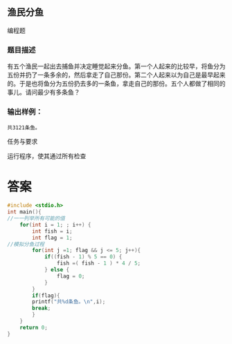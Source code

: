 ## 渔民分鱼

编程题

### 题目描述

有五个渔民一起出去捕鱼并决定睡觉起来分鱼。第一个人起来的比较早，将鱼分为五份并扔了一条多余的，然后拿走了自己那份。第二个人起来以为自己是最早起来的。于是也将鱼分为五份扔去多的一条鱼，拿走自己的那份。五个人都做了相同的事儿。请问最少有多条鱼？

### 输出样例：

```
共3121条鱼。
```

任务与要求

运行程序，使其通过所有检查

# 答案
```c
#include <stdio.h>
int main(){
//一一列举所有可能的值
	for(int i = 1; ; i++) {
		int fish = i;
		int flag = 1;
//模拟分鱼过程
		for(int j =1; flag && j <= 5; j++){
			if((fish - 1) % 5 == 0) {
				fish =( fish - 1 ) * 4 / 5;
			} else {
				flag = 0;
			}
		}
		if(flag){
		printf("共%d条鱼。\n",i);
		break;
		}
	}
	return 0;
}
```